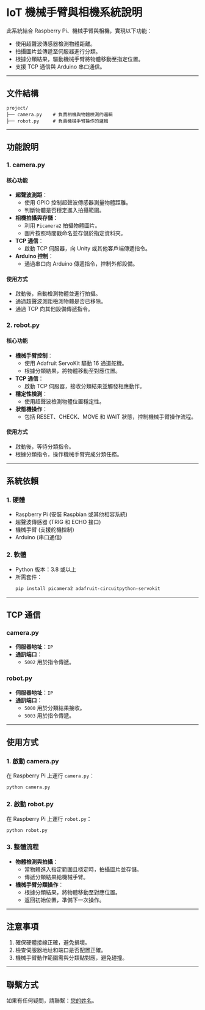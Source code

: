 # IoT 機械手臂與相機系統說明

此系統結合 Raspberry Pi、機械手臂與相機，實現以下功能：
- 使用超聲波傳感器檢測物體距離。
- 拍攝圖片並傳遞至伺服器進行分類。
- 根據分類結果，驅動機械手臂將物體移動至指定位置。
- 支援 TCP 通信與 Arduino 串口通信。

---

## 文件結構

```
project/
├── camera.py    # 負責相機與物體檢測的邏輯
├── robot.py     # 負責機械手臂操作的邏輯
```

---

## 功能說明

### 1. **camera.py**

#### 核心功能
- **超聲波測距**：
  - 使用 GPIO 控制超聲波傳感器測量物體距離。
  - 判斷物體是否穩定進入拍攝範圍。
- **相機拍攝與存儲**：
  - 利用 `Picamera2` 拍攝物體圖片。
  - 圖片按照時間戳命名並存儲於指定資料夾。
- **TCP 通信**：
  - 啟動 TCP 伺服器，向 Unity 或其他客戶端傳遞指令。
- **Arduino 控制**：
  - 通過串口向 Arduino 傳遞指令，控制外部設備。

#### 使用方式
- 啟動後，自動檢測物體並進行拍攝。
- 通過超聲波測距檢測物體是否已移除。
- 通過 TCP 向其他設備傳遞指令。

### 2. **robot.py**

#### 核心功能
- **機械手臂控制**：
  - 使用 Adafruit ServoKit 驅動 16 通道舵機。
  - 根據分類結果，將物體移動至對應位置。
- **TCP 通信**：
  - 啟動 TCP 伺服器，接收分類結果並觸發相應動作。
- **穩定性檢測**：
  - 使用超聲波檢測物體位置穩定性。
- **狀態機操作**：
  - 包括 RESET、CHECK、MOVE 和 WAIT 狀態，控制機械手臂操作流程。

#### 使用方式
- 啟動後，等待分類指令。
- 根據分類指令，操作機械手臂完成分類任務。

---

## 系統依賴

### 1. 硬體
- Raspberry Pi (安裝 Raspbian 或其他相容系統)
- 超聲波傳感器 (TRIG 和 ECHO 接口)
- 機械手臂 (支援舵機控制)
- Arduino (串口通信)

### 2. 軟體
- Python 版本：3.8 或以上
- 所需套件：
  ```bash
  pip install picamera2 adafruit-circuitpython-servokit
  ```

---

## TCP 通信

### camera.py
- **伺服器地址**：`IP`
- **通訊端口**：
  - `5002` 用於指令傳遞。

### robot.py
- **伺服器地址**：`IP`
- **通訊端口**：
  - `5000` 用於分類結果接收。
  - `5003` 用於指令傳遞。

---

## 使用方式

### 1. 啟動 camera.py

在 Raspberry Pi 上運行 `camera.py`：

```bash
python camera.py
```

### 2. 啟動 robot.py

在 Raspberry Pi 上運行 `robot.py`：

```bash
python robot.py
```

### 3. 整體流程
- **物體檢測與拍攝**：
  - 當物體進入指定範圍且穩定時，拍攝圖片並存儲。
  - 傳遞分類結果給機械手臂。
- **機械手臂分類操作**：
  - 根據分類結果，將物體移動至對應位置。
  - 返回初始位置，準備下一次操作。

---

## 注意事項

1. 確保硬體接線正確，避免損壞。
2. 檢查伺服器地址和端口是否配置正確。
3. 機械手臂動作範圍需與分類點對應，避免碰撞。

---

## 聯繫方式

如果有任何疑問，請聯繫：[您的姓名](mailto:您的郵箱)。
